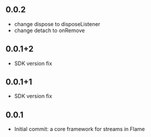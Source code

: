 ## 0.0.2

* change dispose to disposeListener
* change detach to onRemove

## 0.0.1+2

* SDK version fix

## 0.0.1+1

* SDK version fix

## 0.0.1

* Initial commit: a core framework for streams in Flame
